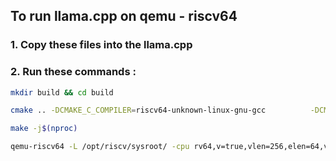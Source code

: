 ## To run llama.cpp on qemu - riscv64

### 1. Copy these files into the llama.cpp

### 2. Run these commands :

```bash
mkdir build && cd build
```

```bash
cmake .. -DCMAKE_C_COMPILER=riscv64-unknown-linux-gnu-gcc          -DCMAKE_CXX_COMPILER=riscv64-unknown-linux-gnu-g++          -DCMAKE_C_FLAGS="-march=rv64gc -mabi=lp64d"          -DCMAKE_CXX_FLAGS="-march=rv64gc -mabi=lp64d"
```

```bash
make -j$(nproc)
```

```bash
qemu-riscv64 -L /opt/riscv/sysroot/ -cpu rv64,v=true,vlen=256,elen=64,vext_spec=v1.0  ./bin/llama-cli -m ../../models/llama-2-7b-chat.Q3_K_M.gguf -p "Hi" -n 100
```
